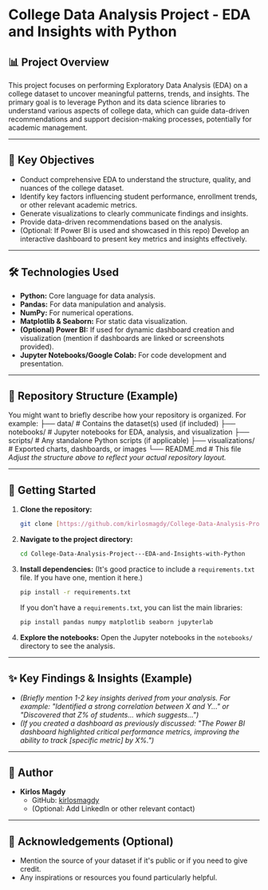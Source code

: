 # College Data Analysis Project - EDA and Insights with Python

## 📊 Project Overview
This project focuses on performing Exploratory Data Analysis (EDA) on a college dataset to uncover meaningful patterns, trends, and insights. The primary goal is to leverage Python and its data science libraries to understand various aspects of college data, which can guide data-driven recommendations and support decision-making processes, potentially for academic management.

---
## 🎯 Key Objectives
* Conduct comprehensive EDA to understand the structure, quality, and nuances of the college dataset.
* Identify key factors influencing student performance, enrollment trends, or other relevant academic metrics.
* Generate visualizations to clearly communicate findings and insights.
* Provide data-driven recommendations based on the analysis.
* (Optional: If Power BI is used and showcased in this repo) Develop an interactive dashboard to present key metrics and insights effectively.

---
## 🛠️ Technologies Used
* **Python:** Core language for data analysis.
* **Pandas:** For data manipulation and analysis.
* **NumPy:** For numerical operations.
* **Matplotlib & Seaborn:** For static data visualization.
* **(Optional) Power BI:** If used for dynamic dashboard creation and visualization (mention if dashboards are linked or screenshots provided).
* **Jupyter Notebooks/Google Colab:** For code development and presentation.

---
## 📂 Repository Structure (Example)
You might want to briefly describe how your repository is organized. For example:
├── data/                     # Contains the dataset(s) used (if included)
├── notebooks/                # Jupyter notebooks for EDA, analysis, and visualization
├── scripts/                  # Any standalone Python scripts (if applicable)
├── visualizations/           # Exported charts, dashboards, or images
└── README.md                 # This file
*Adjust the structure above to reflect your actual repository layout.*

---
## 🚀 Getting Started
1.  **Clone the repository:**
    ```bash
    git clone [https://github.com/kirlosmagdy/College-Data-Analysis-Project---EDA-and-Insights-with-Python.git](https://github.com/kirlosmagdy/College-Data-Analysis-Project---EDA-and-Insights-with-Python.git)
    ```
2.  **Navigate to the project directory:**
    ```bash
    cd College-Data-Analysis-Project---EDA-and-Insights-with-Python
    ```
3.  **Install dependencies:**
    (It's good practice to include a `requirements.txt` file. If you have one, mention it here.)
    ```bash
    pip install -r requirements.txt
    ```
    If you don't have a `requirements.txt`, you can list the main libraries:
    ```bash
    pip install pandas numpy matplotlib seaborn jupyterlab
    ```
4.  **Explore the notebooks:** Open the Jupyter notebooks in the `notebooks/` directory to see the analysis.

---
## ✨ Key Findings & Insights (Example)
* *(Briefly mention 1-2 key insights derived from your analysis. For example: "Identified a strong correlation between X and Y..." or "Discovered that Z% of students... which suggests...")*
* *(If you created a dashboard as previously discussed: "The Power BI dashboard highlighted critical performance metrics, improving the ability to track [specific metric] by X%.")*

---
## 👤 Author
* **Kirlos Magdy**
    * GitHub: [kirlosmagdy](https://github.com/kirlosmagdy)
    * (Optional: Add LinkedIn or other relevant contact)

---
## 🙏 Acknowledgements (Optional)
* Mention the source of your dataset if it's public or if you need to give credit.
* Any inspirations or resources you found particularly helpful.
